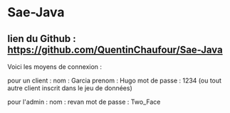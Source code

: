# Sae-Java

## lien du Github : https://github.com/QuentinChaufour/Sae-Java

Voici les moyens de connexion : 

pour un client : nom : Garcia
                 prenom : Hugo
                 mot de passe : 1234
(ou tout autre client inscrit dans le jeu de données)

pour l'admin : nom : revan
               mot de passe : Two_Face